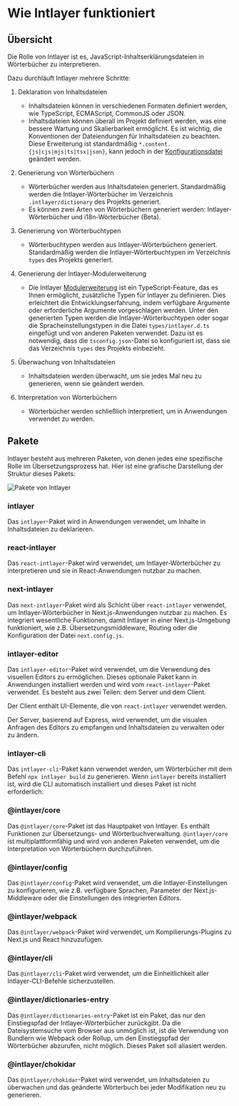 # Wie Intlayer funktioniert

## Übersicht

Die Rolle von Intlayer ist es, JavaScript-Inhaltserklärungsdateien in Wörterbücher zu interpretieren.

Dazu durchläuft Intlayer mehrere Schritte:

1. Deklaration von Inhaltsdateien

   - Inhaltsdateien können in verschiedenen Formaten definiert werden, wie TypeScript, ECMAScript, CommonJS oder JSON.
   - Inhaltsdateien können überall im Projekt definiert werden, was eine bessere Wartung und Skalierbarkeit ermöglicht. Es ist wichtig, die Konventionen der Dateiendungen für Inhaltsdateien zu beachten. Diese Erweiterung ist standardmäßig `*.content.{js|cjs|mjs|ts|tsx|json}`, kann jedoch in der [Konfigurationsdatei](https://github.com/aymericzip/intlayer/blob/main/docs/de/configuration.md) geändert werden.

2. Generierung von Wörterbüchern

   - Wörterbücher werden aus Inhaltsdateien generiert. Standardmäßig werden die Intlayer-Wörterbücher im Verzeichnis `.intlayer/dictionary` des Projekts generiert.
   - Es können zwei Arten von Wörterbüchern generiert werden: Intlayer-Wörterbücher und i18n-Wörterbücher (Beta).

3. Generierung von Wörterbuchtypen

   - Wörterbuchtypen werden aus Intlayer-Wörterbüchern generiert. Standardmäßig werden die Intlayer-Wörterbuchtypen im Verzeichnis `types` des Projekts generiert.

4. Generierung der Intlayer-Modulerweiterung

   - Die Intlayer [Modulerweiterung](https://www.typescriptlang.org/docs/handbook/declaration-merging.html) ist ein TypeScript-Feature, das es Ihnen ermöglicht, zusätzliche Typen für Intlayer zu definieren. Dies erleichtert die Entwicklungserfahrung, indem verfügbare Argumente oder erforderliche Argumente vorgeschlagen werden.
     Unter den generierten Typen werden die Intlayer-Wörterbuchtypen oder sogar die Spracheinstellungstypen in die Datei `types/intlayer.d.ts` eingefügt und von anderen Paketen verwendet. Dazu ist es notwendig, dass die `tsconfig.json`-Datei so konfiguriert ist, dass sie das Verzeichnis `types` des Projekts einbezieht.

5. Überwachung von Inhaltsdateien

   - Inhaltsdateien werden überwacht, um sie jedes Mal neu zu generieren, wenn sie geändert werden.

6. Interpretation von Wörterbüchern
   - Wörterbücher werden schließlich interpretiert, um in Anwendungen verwendet zu werden.

## Pakete

Intlayer besteht aus mehreren Paketen, von denen jedes eine spezifische Rolle im Übersetzungsprozess hat. Hier ist eine grafische Darstellung der Struktur dieses Pakets:

![Pakete von Intlayer](https://github.com/aymericzip/intlayer/blob/main/docs/assets/packages_dependency_graph.svg)

### intlayer

Das `intlayer`-Paket wird in Anwendungen verwendet, um Inhalte in Inhaltsdateien zu deklarieren.

### react-intlayer

Das `react-intlayer`-Paket wird verwendet, um Intlayer-Wörterbücher zu interpretieren und sie in React-Anwendungen nutzbar zu machen.

### next-intlayer

Das `next-intlayer`-Paket wird als Schicht über `react-intlayer` verwendet, um Intlayer-Wörterbücher in Next.js-Anwendungen nutzbar zu machen. Es integriert wesentliche Funktionen, damit Intlayer in einer Next.js-Umgebung funktioniert, wie z.B. Übersetzungsmiddleware, Routing oder die Konfiguration der Datei `next.config.js`.

### intlayer-editor

Das `intlayer-editor`-Paket wird verwendet, um die Verwendung des visuellen Editors zu ermöglichen. Dieses optionale Paket kann in Anwendungen installiert werden und wird vom `react-intlayer`-Paket verwendet.
Es besteht aus zwei Teilen: dem Server und dem Client.

Der Client enthält UI-Elemente, die von `react-intlayer` verwendet werden.

Der Server, basierend auf Express, wird verwendet, um die visualen Anfragen des Editors zu empfangen und Inhaltsdateien zu verwalten oder zu ändern.

### intlayer-cli

Das `intlayer-cli`-Paket kann verwendet werden, um Wörterbücher mit dem Befehl `npx intlayer build` zu generieren. Wenn `intlayer` bereits installiert ist, wird die CLI automatisch installiert und dieses Paket ist nicht erforderlich.

### @intlayer/core

Das `@intlayer/core`-Paket ist das Hauptpaket von Intlayer. Es enthält Funktionen zur Übersetzungs- und Wörterbuchverwaltung. `@intlayer/core` ist multiplattformfähig und wird von anderen Paketen verwendet, um die Interpretation von Wörterbüchern durchzuführen.

### @intlayer/config

Das `@intlayer/config`-Paket wird verwendet, um die Intlayer-Einstellungen zu konfigurieren, wie z.B. verfügbare Sprachen, Parameter der Next.js-Middleware oder die Einstellungen des integrierten Editors.

### @intlayer/webpack

Das `@intlayer/webpack`-Paket wird verwendet, um Kompilierungs-Plugins zu Next.js und React hinzuzufügen.

### @intlayer/cli

Das `@intlayer/cli`-Paket wird verwendet, um die Einheitlichkeit aller Intlayer-CLI-Befehle sicherzustellen.

### @intlayer/dictionaries-entry

Das `@intlayer/dictionaries-entry`-Paket ist ein Paket, das nur den Einstiegspfad der Intlayer-Wörterbücher zurückgibt. Da die Dateisystemsuche vom Browser aus unmöglich ist, ist die Verwendung von Bundlern wie Webpack oder Rollup, um den Einstiegspfad der Wörterbücher abzurufen, nicht möglich. Dieses Paket soll aliasiert werden.

### @intlayer/chokidar

Das `@intlayer/chokidar`-Paket wird verwendet, um Inhaltsdateien zu überwachen und das geänderte Wörterbuch bei jeder Modifikation neu zu generieren.
